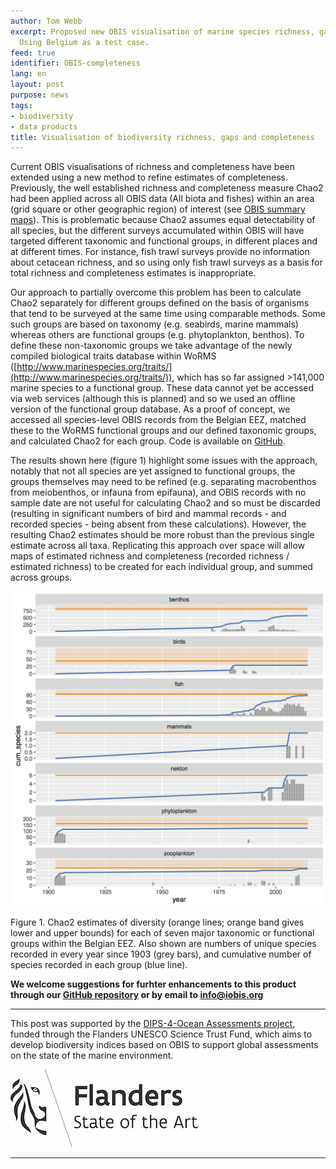 ```yaml
---
author: Tom Webb
excerpt: Proposed new OBIS visualisation of marine species richness, gaps and completeness.
  Using Belgium as a test case.
feed: true
identifier: OBIS-completeness
lang: en
layout: post
purpose: news
tags:
- biodiversity
- data products
title: Visualisation of biodiversity richness, gaps and completeness
---
```


Current OBIS visualisations of richness and completeness have been extended using a new method to refine estimates of completeness. Previously, the well established richness and completeness measure Chao2 had been applied across all OBIS data (All biota and fishes) within an area (grid square or other geographic region) of interest (see [OBIS summary maps](/indicators/completeness/)). This is problematic because Chao2 assumes equal detectability of all species, but the different surveys accumulated within OBIS will have targeted different taxonomic and functional groups, in different places and at different times. For instance, fish trawl surveys provide no information about cetacean richness, and so using only fish trawl surveys as a basis for total richness and completeness estimates is inappropriate.

Our approach to partially overcome this problem has been to calculate Chao2 separately for different groups defined on the basis of organisms that tend to be surveyed at the same time using comparable methods. Some such groups are based on taxonomy (e.g. seabirds, marine mammals) whereas others are functional groups (e.g. phytoplankton, benthos). To define these non-taxonomic groups we take advantage of the newly compiled biological traits database within WoRMS ([http://www.marinespecies.org/traits/](http://www.marinespecies.org/traits/)), which has so far assigned >141,000 marine species to a functional group. These data cannot yet be accessed via web services (although this is planned) and so we used an offline version of the functional group database. As a proof of concept, we accessed all species-level OBIS records from the Belgian EEZ, matched these to the WoRMS functional groups and our defined taxonomic groups, and calculated Chao2 for each group. Code is available on [GitHub](https://github.com/iobis/dataproducts/tree/master/completeness).

The results shown here (figure 1) highlight some issues with the approach, notably that not all species are yet assigned to functional groups, the groups themselves may need to be refined (e.g. separating macrobenthos from meiobenthos, or infauna from epifauna), and OBIS records with no sample date are not useful for calculating Chao2 and so must be discarded (resulting in significant numbers of bird and mammal records - and recorded species - being absent from these calculations). However, the resulting Chao2 estimates should be more robust than the previous single estimate across all taxa. Replicating this approach over space will allow maps of estimated richness and completeness (recorded richness / estimated richness) to be created for each individual group, and summed across groups.

<img src="/images/cumulative_species_group_year.png" width=""/>

Figure 1. Chao2 estimates of diversity (orange lines; orange band gives lower and upper bounds) for each of seven major taxonomic or functional groups within the Belgian EEZ. Also shown are numbers of unique species recorded in every year since 1903 (grey bars), and cumulative number of species recorded in each group (blue line).


**We welcome suggestions for furhter enhancements to this product through our [GitHub repository](https://github.com/iobis/dataproducts/tree/master/completeness) or by email to info@iobis.org**

---
This post was supported by the [DIPS-4-Ocean Assessments project](http://www.iode.org/index.php?option=com_content&view=article&id=470&Itemid=100216), funded through the Flanders UNESCO Science Trust Fund, which aims to develop biodiversity indices based on OBIS to support global assessments on the state of the marine environment.

<img src="/images/flanders_logo.jpg" width=""/>

---